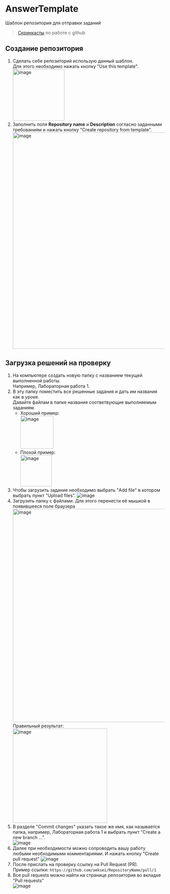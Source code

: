 # AnswerTemplate
Шаблон репозитория для отправки заданий

> [Скринкасты](https://studio.youtube.com/playlist/PLbQ9NRKEG-c0vHKOmTHOxq0MqpK1ONNjt/videos) по работе с github

## Создание репозитория
1. Сделать себе репозиторий использую данный шаблон.  
  Для этого необходимо нажать кнопку "Use this template".  
    <img width="163" alt="image" src="https://user-images.githubusercontent.com/14962819/194048820-c2f9941d-29f6-4d35-b6a8-7060de43111d.png">
1. Заполнить поля **Repository name** и **Description** согласно заданными требованиям и нажать кнопку "Create repository from template".  
    <img width="683" alt="image" src="https://user-images.githubusercontent.com/14962819/194052658-23c1ecb3-6ca8-4130-87f1-64aa565df1e9.png">

## Загрузка решений на проверку
1. На компьютере создать новую папку с названием текущей выполненной работы.  
  Например, Лабораторная работа 1.
1. В эту папку поместить все решенные задания и дать им названия как в уроке.  
    Давайте файлам в папке названия соответвующие выполняемым заданиям.  
    - Хороший пример:  
      <img width="104" alt="image" src="https://user-images.githubusercontent.com/14962819/194054886-05a7c6d0-8596-4133-993f-4b7bb5357faa.png">
    - Плохой пример:  
      <img width="99" alt="image" src="https://user-images.githubusercontent.com/14962819/194054746-ace63e18-bd6d-4465-a36d-a777bc1b2700.png">
1. Чтобы загрузить задание необходимо выбрать "Add file" в котором выбрать пункт "Upload files". 
    ![image](https://user-images.githubusercontent.com/14962819/194053530-96926758-eb44-44c1-953d-a8be0fc9c5f6.png)
1. Загрузить папку с файлами.  Для этого перенести её мышкой в появившееся поле браузера    
    <img width="673" alt="image" src="https://user-images.githubusercontent.com/14962819/194056078-0d915a4c-4b45-488a-8084-69cd86d7ba87.png">  
    Правильный результат:  
    <img width="298" alt="image" src="https://user-images.githubusercontent.com/14962819/194056358-fdd56b9a-042c-448c-af2a-2628b7f4eae9.png">
1. В разделе "Commit changes" указать такое же имя, как называется папка, например, Лабораторная работа 1 и выбрать пункт "Create a new branch ...".     
    ![image](https://user-images.githubusercontent.com/14962819/194061021-9db55d14-5b92-42d9-97b8-57827bcf0b7f.png)
1. Далее при необходимости можно сопроводить вашу работу любыми необходимыми комментариями. И нажать кнопку "Create pull request"
    ![image](https://user-images.githubusercontent.com/14962819/194061318-278b9e6e-550b-47bf-893b-229325c7ad5a.png)
1. После прислать на проверку ссылку на Pull Request (PR).  
    Пример ссылки: `https://github.com/aeksei/RepositoryName/pull/1`
1. Все pull requests можно найти на странице репозитория во вкладке "Pull requests"  
    ![image](https://user-images.githubusercontent.com/14962819/194062365-4434ab16-7735-496d-8fe9-f0074e0a9eda.png)
